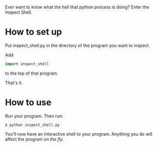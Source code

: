 Ever want to know what the hell that python process is doing?  Enter the
Inspect Shell.

How to set up
=============

Put inspect_shell.py in the directory of the program you want to inspect.

Add

```python
import inspect_shell
```

to the top of that program.

That's it.

How to use
==========

Run your program.  Then run:

    $ python inspect_shell.py
    
You'll now have an interactive shell to your program.  Anything you do will
affect the program *on the fly.*